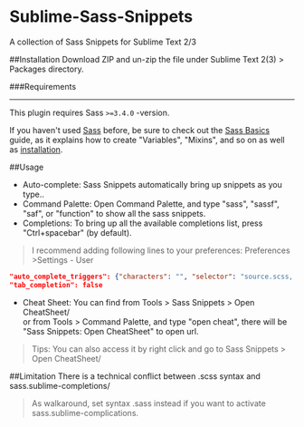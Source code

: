 # Sublime-Sass-Snippets
A collection of Sass Snippets for Sublime Text 2/3

##Installation
Download ZIP and un-zip the file under Sublime Text 2(3) > Packages directory.

###Requirements
___
This plugin requires Sass `>=3.4.0` -version.  

If you haven't used [Sass](http://sass-lang.com/) before, be sure to check out the [Sass Basics](http://sass-lang.com/guide) guide, as it explains how to create "Variables", "Mixins", and so on as well as [installation](http://sass-lang.com/install).

##Usage
+ Auto-complete: Sass Snippets automatically bring up snippets as you type..
+ Command Palette: Open Command Palette, and type "sass", "sassf", "saf", or "function" to show all the sass snippets.
+ Completions: To bring up all the available completions list, press "Ctrl+spacebar" (by default).

> I recommend adding following lines to your preferences: Preferences >Settings - User

```json
"auto_complete_triggers": {"characters": "", "selector": "source.scss, source.sass"},
"tab_completion": false
```

+ Cheat Sheet: You can find from Tools > Sass Snippets > Open CheatSheet/  
or from Tools > Command Palette, and type "open cheat", there will be "Sass Snippets: Open CheatSheet" to open url.

> Tips: You can also access it by right click and go to Sass Snippets > Open CheatSheet/

##Limitation
There is a technical conflict between .scss syntax and sass.sublime-completions/  
> As walkaround, set syntax .sass instead if you want to activate sass.sublime-complications.
